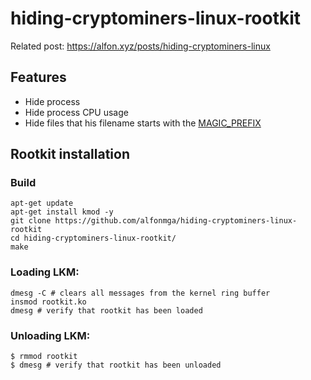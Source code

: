 # hiding-cryptominers-linux-rootkit

Related post: https://alfon.xyz/posts/hiding-cryptominers-linux

## Features

- Hide process
- Hide process CPU usage
- Hide files that his filename starts with the [MAGIC_PREFIX](https://github.com/alfonmga/hiding-cryptominers-linux-rootkit/blob/master/main.h#L8)

## Rootkit installation

### Build

```shell
apt-get update
apt-get install kmod -y
git clone https://github.com/alfonmga/hiding-cryptominers-linux-rootkit
cd hiding-cryptominers-linux-rootkit/
make
```

### Loading LKM:

```shell
dmesg -C # clears all messages from the kernel ring buffer
insmod rootkit.ko
dmesg # verify that rootkit has been loaded
```

### Unloading LKM:

```shell
$ rmmod rootkit
$ dmesg # verify that rootkit has been unloaded
```
